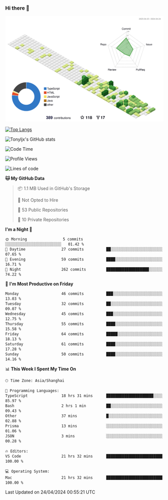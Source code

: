 ### Hi there 👋

![](./profile-3d-contrib/profile-green-animate.svg)

 

[![Top Langs](https://github-readme-stats.vercel.app/api/top-langs/?username=tonyljx)](https://github.com/anuraghazra/github-readme-stats)

![Tonyljx's GitHub stats](https://github-readme-stats.vercel.app/api?username=tonyljx&theme=default&show_icons=true)

 

<!--START_SECTION:waka-->
![Code Time](http://img.shields.io/badge/Code%20Time-339%20hrs%201%20min-blue)

![Profile Views](http://img.shields.io/badge/Profile%20Views-16-blue)

![Lines of code](https://img.shields.io/badge/From%20Hello%20World%20I%27ve%20Written-413.1%20thousand%20lines%20of%20code-blue)

**🐱 My GitHub Data** 

> 📦 1.1 MB Used in GitHub's Storage 
 > 
> 🚫 Not Opted to Hire
 > 
> 📜 53 Public Repositories 
 > 
> 🔑 10 Private Repositories 
 > 
**I'm a Night 🦉** 

```text
🌞 Morning                5 commits           ░░░░░░░░░░░░░░░░░░░░░░░░░   01.42 % 
🌆 Daytime                27 commits          ██░░░░░░░░░░░░░░░░░░░░░░░   07.65 % 
🌃 Evening                59 commits          ████░░░░░░░░░░░░░░░░░░░░░   16.71 % 
🌙 Night                  262 commits         ███████████████████░░░░░░   74.22 % 
```
📅 **I'm Most Productive on Friday** 

```text
Monday                   46 commits          ███░░░░░░░░░░░░░░░░░░░░░░   13.03 % 
Tuesday                  32 commits          ██░░░░░░░░░░░░░░░░░░░░░░░   09.07 % 
Wednesday                45 commits          ███░░░░░░░░░░░░░░░░░░░░░░   12.75 % 
Thursday                 55 commits          ████░░░░░░░░░░░░░░░░░░░░░   15.58 % 
Friday                   64 commits          █████░░░░░░░░░░░░░░░░░░░░   18.13 % 
Saturday                 61 commits          ████░░░░░░░░░░░░░░░░░░░░░   17.28 % 
Sunday                   50 commits          ████░░░░░░░░░░░░░░░░░░░░░   14.16 % 
```


📊 **This Week I Spent My Time On** 

```text
🕑︎ Time Zone: Asia/Shanghai

💬 Programming Languages: 
TypeScript               18 hrs 31 mins      █████████████████████░░░░   85.97 % 
Bash                     2 hrs 1 min         ██░░░░░░░░░░░░░░░░░░░░░░░   09.43 % 
Other                    37 mins             █░░░░░░░░░░░░░░░░░░░░░░░░   02.88 % 
Prisma                   13 mins             ░░░░░░░░░░░░░░░░░░░░░░░░░   01.06 % 
JSON                     3 mins              ░░░░░░░░░░░░░░░░░░░░░░░░░   00.28 % 

🔥 Editors: 
VS Code                  21 hrs 32 mins      █████████████████████████   100.00 % 

💻 Operating System: 
Mac                      21 hrs 32 mins      █████████████████████████   100.00 % 
```


 Last Updated on 24/04/2024 00:55:21 UTC
<!--END_SECTION:waka-->
